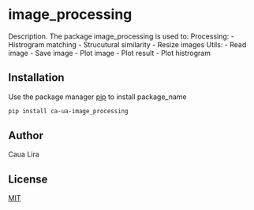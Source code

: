 # image_processing

Description. 
The package image_processing is used to:
	Processing:
		- Histrogram matching
		- Strucutural similarity
		- Resize images
	Utils:
		- Read image
		- Save image
		- Plot image
		- Plot result
		- Plot histrogram

## Installation

Use the package manager [pip](https://pip.pypa.io/en/stable/) to install package_name

```bash
pip install ca-ua-image_processing
```



## Author
Caua Lira

## License
[MIT](https://choosealicense.com/licenses/mit/)